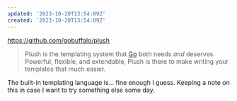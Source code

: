 ```yaml
---
updated: '2023-10-20T13:54:09Z'
created: '2023-10-20T13:54:09Z'
---
```

https://github.com/gobuffalo/plush

> Plush is the templating system that [Go](http://golang.org) both needs _and_ deserves. Powerful, flexible, and extendable, Plush is there to make writing your templates that much easier.

The built-in templating language is... fine enough I guess. Keeping a note on this in case I want to try something else some day.